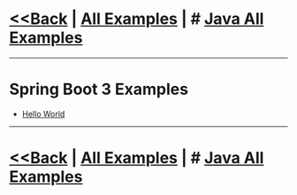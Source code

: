 # [<<Back](../README.md) | [All Examples](https://github.com/avinashbabudonthu/java/blob/master/java-v2/README.md) | # [Java All Examples](https://github.com/avinashbabudonthu/java/blob/master/README.md)
------
# Spring Boot 3 Examples
* [Hello World](hello-world)
------
# [<<Back](../README.md) | [All Examples](https://github.com/avinashbabudonthu/java/blob/master/java-v2/README.md) | # [Java All Examples](https://github.com/avinashbabudonthu/java/blob/master/README.md)